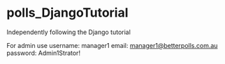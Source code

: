 # polls_DjangoTutorial
Independently following the Django tutorial 


For admin use
username: manager1
email: manager1@betterpolls.com.au
password: Admin1Strator!